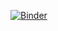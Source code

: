 
[![Binder](https://mybinder.org/badge.svg)](https://mybinder.org/v2/gh/joey0214/mybinder2018/master)
